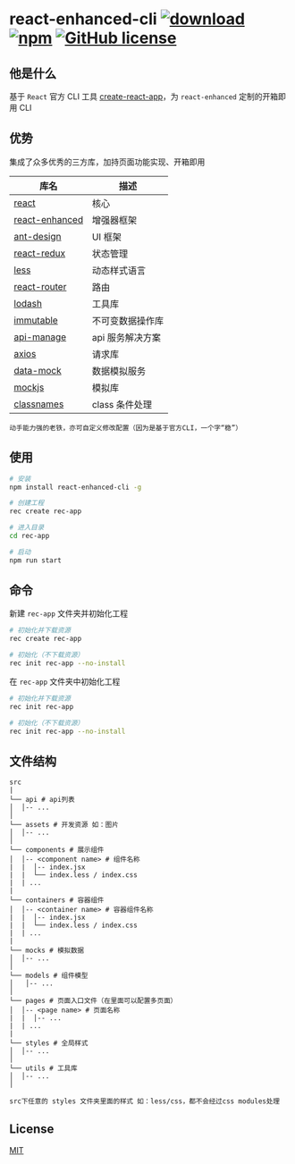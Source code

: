 # react-enhanced-cli [![download](https://img.shields.io/npm/dm/react-enhanced-cli.svg)](https://www.npmjs.com/search?q=react-enhanced-cli) [![npm](https://img.shields.io/npm/v/react-enhanced-cli.svg)](https://www.npmjs.com/search?q=react-enhanced-cli) [![GitHub license](https://img.shields.io/badge/license-MIT-blue.svg)](https://github.com/zhouzuchuan/react-enhanced-cli/master/LICENSE)

## 他是什么

基于 `React` 官方 CLI 工具 [create-react-app](https://github.com/facebook/create-react-app)，为 `react-enhanced` 定制的开箱即用 CLI

## 优势

集成了众多优秀的三方库，加持页面功能实现、开箱即用

| 库名                                                            | 描述             |
| --------------------------------------------------------------- | ---------------- |
| [react](https://github.com/facebook/react)                      | 核心             |
| [react-enhanced](https://github.com/zhouzuchuan/react-enhanced) | 增强器框架       |
| [ant-design](https://github.com/ant-design/ant-design)          | UI 框架          |
| [react-redux](https://github.com/reduxjs/react-redux)           | 状态管理         |
| [less](https://github.com/less/less.js)                         | 动态样式语言     |
| [react-router](https://github.com/ReactTraining/react-router)   | 路由             |
| [lodash](https://github.com/lodash/lodash)                      | 工具库           |
| [immutable](https://github.com/facebook/immutable-js)           | 不可变数据操作库 |
| [api-manage](https://github.com/zhouzuchuan/api-manage)         | api 服务解决方案 |
| [axios](https://github.com/axios/axios)                         | 请求库           |
| [data-mock](https://github.com/zhouzuchuan/data-mock)           | 数据模拟服务     |
| [mockjs](https://github.com/nuysoft/Mock)                       | 模拟库           |
| [classnames](https://github.com/JedWatson/classnames)           | class 条件处理   |

    动手能力强的老铁，亦可自定义修改配置（因为是基于官方CLI，一个字“稳”）

## 使用

```bash
# 安装
npm install react-enhanced-cli -g

# 创建工程
rec create rec-app

# 进入目录
cd rec-app

# 启动
npm run start
```

## 命令

新建 `rec-app` 文件夹并初始化工程

```bash
# 初始化并下载资源
rec create rec-app

# 初始化（不下载资源）
rec init rec-app --no-install
```

在 `rec-app` 文件夹中初始化工程

```bash
# 初始化并下载资源
rec init rec-app

# 初始化（不下载资源）
rec init rec-app --no-install
```

## 文件结构

```
src
|
└── api # api列表
│  │-- ...
│
└── assets # 开发资源 如：图片
│  │-- ...
│
└── components # 展示组件
│  │-- <component name> # 组件名称
|  |  │-- index.jsx
|  |  └── index.less / index.css
|  | ...
|
└── containers # 容器组件
│  │-- <container name> # 容器组件名称
|  |  │-- index.jsx
|  |  └── index.less / index.css
|  | ...
|
└── mocks # 模拟数据
│  │-- ...
│
└── models # 组件模型
│   │-- ...
│
└── pages # 页面入口文件（在里面可以配置多页面）
│  │-- <page name> # 页面名称
|  |  │-- ...
|  | ...
|
└── styles # 全局样式
│  │-- ...
│
└── utils # 工具库
│  │-- ...
│
```

    src下任意的 styles 文件夹里面的样式 如：less/css，都不会经过css modules处理

## License

[MIT](https://tldrlegal.com/license/mit-license)

